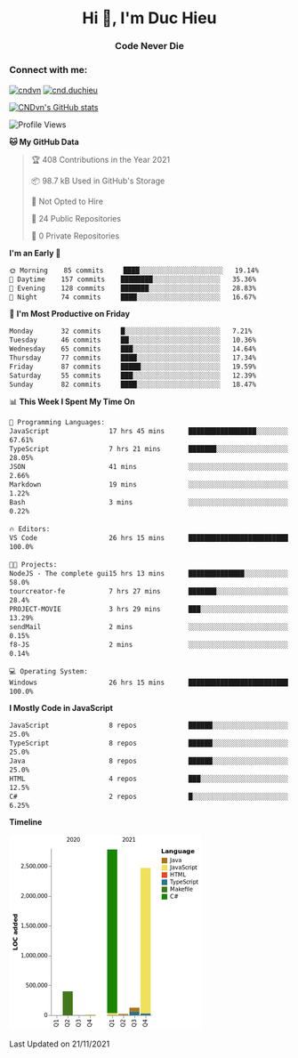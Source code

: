 <h1 align="center">Hi 👋, I'm Duc Hieu</h1>
<h3 align="center">Code Never Die</h3>

<h3 align="left">Connect with me:</h3>
<p align="left">
<a href="https://linkedin.com/in/cndvn" target="blank"><img align="center" src="https://img.shields.io/badge/LinkedIn-0077B5?style=for-the-badge&logo=linkedin&logoColor=white" alt="cndvn"/></a>
<a href="https://fb.com/cnd.duchieu" target="blank"><img align="center" src="https://img.shields.io/badge/Facebook-1877F2?style=for-the-badge&logo=facebook&logoColor=white" alt="cnd.duchieu"/></a>
</p>

[![CNDvn's GitHub stats](https://github-readme-stats.vercel.app/api?username=cndvn)](https://github.com/anuraghazra/github-readme-stats)

<!--START_SECTION:waka-->
![Profile Views](http://img.shields.io/badge/Profile%20Views-0-blue)

**🐱 My GitHub Data** 

> 🏆 408 Contributions in the Year 2021
 > 
> 📦 98.7 kB Used in GitHub's Storage 
 > 
> 🚫 Not Opted to Hire
 > 
> 📜 24 Public Repositories 
 > 
> 🔑 0 Private Repositories  
 > 
**I'm an Early 🐤** 

```text
🌞 Morning    85 commits     ████░░░░░░░░░░░░░░░░░░░░░   19.14% 
🌆 Daytime    157 commits    ████████░░░░░░░░░░░░░░░░░   35.36% 
🌃 Evening    128 commits    ███████░░░░░░░░░░░░░░░░░░   28.83% 
🌙 Night      74 commits     ████░░░░░░░░░░░░░░░░░░░░░   16.67%

```
📅 **I'm Most Productive on Friday** 

```text
Monday       32 commits     █░░░░░░░░░░░░░░░░░░░░░░░░   7.21% 
Tuesday      46 commits     ██░░░░░░░░░░░░░░░░░░░░░░░   10.36% 
Wednesday    65 commits     ███░░░░░░░░░░░░░░░░░░░░░░   14.64% 
Thursday     77 commits     ████░░░░░░░░░░░░░░░░░░░░░   17.34% 
Friday       87 commits     █████░░░░░░░░░░░░░░░░░░░░   19.59% 
Saturday     55 commits     ███░░░░░░░░░░░░░░░░░░░░░░   12.39% 
Sunday       82 commits     ████░░░░░░░░░░░░░░░░░░░░░   18.47%

```


📊 **This Week I Spent My Time On** 

```text
💬 Programming Languages: 
JavaScript               17 hrs 45 mins      █████████████████░░░░░░░░   67.61% 
TypeScript               7 hrs 21 mins       ███████░░░░░░░░░░░░░░░░░░   28.05% 
JSON                     41 mins             ░░░░░░░░░░░░░░░░░░░░░░░░░   2.66% 
Markdown                 19 mins             ░░░░░░░░░░░░░░░░░░░░░░░░░   1.22% 
Bash                     3 mins              ░░░░░░░░░░░░░░░░░░░░░░░░░   0.22%

🔥 Editors: 
VS Code                  26 hrs 15 mins      █████████████████████████   100.0%

🐱‍💻 Projects: 
NodeJS - The complete gui15 hrs 13 mins      ██████████████░░░░░░░░░░░   58.0% 
tourcreator-fe           7 hrs 27 mins       ███████░░░░░░░░░░░░░░░░░░   28.4% 
PROJECT-MOVIE            3 hrs 29 mins       ███░░░░░░░░░░░░░░░░░░░░░░   13.29% 
sendMail                 2 mins              ░░░░░░░░░░░░░░░░░░░░░░░░░   0.15% 
f8-JS                    2 mins              ░░░░░░░░░░░░░░░░░░░░░░░░░   0.14%

💻 Operating System: 
Windows                  26 hrs 15 mins      █████████████████████████   100.0%

```

**I Mostly Code in JavaScript** 

```text
JavaScript               8 repos             ██████░░░░░░░░░░░░░░░░░░░   25.0% 
TypeScript               8 repos             ██████░░░░░░░░░░░░░░░░░░░   25.0% 
Java                     8 repos             ██████░░░░░░░░░░░░░░░░░░░   25.0% 
HTML                     4 repos             ███░░░░░░░░░░░░░░░░░░░░░░   12.5% 
C#                       2 repos             █░░░░░░░░░░░░░░░░░░░░░░░░   6.25%

```


**Timeline**

![Chart not found](https://raw.githubusercontent.com/CNDvn/CNDvn/main/charts/bar_graph.png) 


 Last Updated on 21/11/2021
<!--END_SECTION:waka-->
